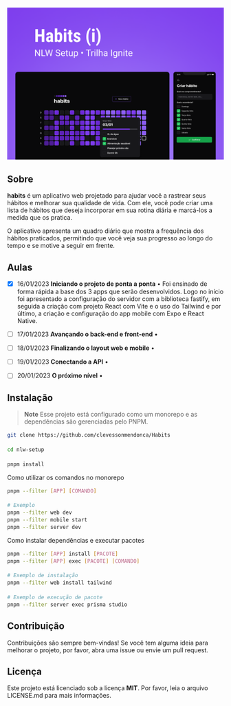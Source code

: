 ![](./.github/cover.png)

## Sobre

**habits** é um aplicativo web projetado para ajudar você a rastrear seus hábitos e melhorar sua qualidade de vida. Com ele, você pode criar uma lista de hábitos que deseja incorporar em sua rotina diária e marcá-los a medida que os pratica.

O aplicativo apresenta um quadro diário que mostra a frequência dos hábitos praticados, permitindo que você veja sua progresso ao longo do tempo e se motive a seguir em frente.

## Aulas

- [x] 16/01/2023 **Iniciando o projeto de ponta a ponta** • Foi ensinado de forma rápida a base dos 3 apps que serão desenvolvidos. Logo no início foi apresentado a configuração do servidor com a biblioteca fastify, em seguida a criação com projeto React com Vite e o uso do Tailwind e por último, a criação e configuração do app mobile com Expo e React Native.

- [ ] 17/01/2023 **Avançando o back-end e front-end** •

- [ ] 18/01/2023 **Finalizando o layout web e mobile** •

- [ ] 19/01/2023 **Conectando a API** •

- [ ] 20/01/2023 **O próximo nível** •

## Instalação

> **Note**
> Esse projeto está configurado como um monorepo e as dependências são gerenciadas pelo PNPM.

```bash
git clone https://github.com/clevessonmendonca/Habits

cd nlw-setup

pnpm install
```

Como utilizar os comandos no monorepo

```bash
pnpm --filter [APP] [COMANDO]

# Exemplo
pnpm --filter web dev
pnpm --filter mobile start
pnpm --filter server dev
```

Como instalar dependências e executar pacotes

```bash
pnpm --filter [APP] install [PACOTE]
pnpm --filter [APP] exec [PACOTE] [COMANDO]

# Exemplo de instalação
pnpm --filter web install tailwind

# Exemplo de execução de pacote
pnpm --filter server exec prisma studio
```

## Contribuição

Contribuições são sempre bem-vindas! Se você tem alguma ideia para melhorar o projeto, por favor, abra uma issue ou envie um pull request.

## Licença

Este projeto está licenciado sob a licença **MIT**. Por favor, leia o arquivo LICENSE.md para mais informações.
